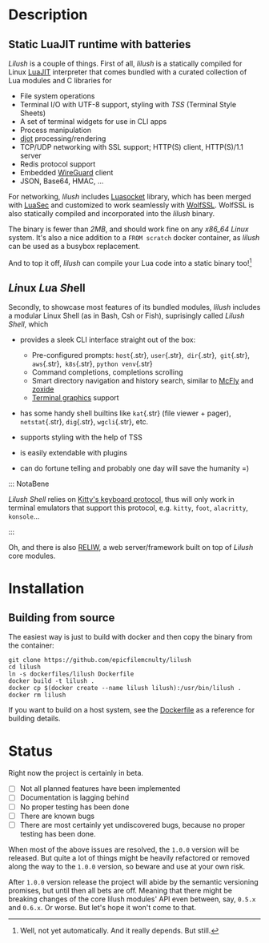 # Description

## Static LuaJIT runtime with batteries

_Lilush_ is a couple of things. First of all, _lilush_ is a statically
compiled for Linux [LuaJIT](https://luajit.org/) interpreter that comes bundled with a 
curated collection of Lua modules and C libraries for

* File system operations
* Terminal I/O with UTF-8 support, styling with *TSS* (Terminal Style Sheets)
* A set of terminal widgets for use in CLI apps
* Process manipulation
* [djot](https://djot.net/) processing/rendering
* TCP/UDP networking with SSL support; HTTP(S) client, HTTP(S)/1.1 server
* Redis protocol support
* Embedded [WireGuard](https://www.wireguard.com/embedding/) client
* JSON, Base64, HMAC, ...

For networking, _lilush_ includes [Luasocket](https://github.com/lunarmodules/luasocket) library,
which has been merged with [LuaSec](https://github.com/lunarmodules/luasec) and customized 
to work seamlessly with [WolfSSL](https://www.wolfssl.com/).
WolfSSL is also statically compiled and incorporated into the _lilush_ binary.

The binary is fewer than *2MB*, and should work fine on any *x86_64 Linux*
system. It's also a nice addition to a `FROM scratch` docker container, as
_lilush_ can be used as a busybox replacement.

And to top it off, _lilush_ can compile your Lua code into a static binary too![^1]

## *Li*nux *Lu*a *Sh*ell

Secondly, to showcase most features of its bundled modules, 
_lilush_ includes a modular Linux Shell (as in Bash, Csh or Fish), 
suprisingly called _Lilush Shell_, which

* provides a sleek CLI interface straight out of the box:

    * Pre-configured prompts: `host`{.str}, `user`{.str},` dir`{.str},` git`{.str},` aws`{.str},` k8s`{.str}, `python venv`{.str}
    * Command completions, completions scrolling
    * Smart directory navigation and history search, similar to [McFly](https://github.com/cantino/mcfly) and [zoxide](https://github.com/ajeetdsouza/zoxide)
    * [Terminal graphics](https://sw.kovidgoyal.net/kitty/graphics-protocol/) support

* has some handy shell builtins like `kat`{.str} (file viewer + pager), `netstat`{.str}, `dig`{.str}, `wgcli`{.str}, etc.
* supports styling with the help of TSS
* is easily extendable with plugins
* can do fortune telling and probably one day will save the humanity =)

::: NotaBene  

  _Lilush Shell_ relies on [Kitty's keyboard protocol](https://sw.kovidgoyal.net/kitty/keyboard-protocol),
  thus will only work in terminal emulators that support this protocol, e.g. `kitty`, `foot`, `alacritty`, `konsole`...  

:::  

Oh, and there is also [RELIW](https://github.com/epicfilemcnulty/lilush/blob/master/RELIW_README.md), a web server/framework built on top of _Lilush_ core modules.

# Installation

## Building from source

The easiest way is just to build with docker and then copy
the binary from the container:

```
git clone https://github.com/epicfilemcnulty/lilush
cd lilush
ln -s dockerfiles/lilush Dockerfile
docker build -t lilush .
docker cp $(docker create --name lilush lilush):/usr/bin/lilush .
docker rm lilush
```
If you want to build on a host system, see the [Dockerfile](https://github.com/epicfilemcnulty/lilush/blob/master/dockerfiles/lilush)
as a reference for building details.

# Status

Right now the project is certainly in beta. 

- [ ] Not all planned features have been implemented
- [ ] Documentation is lagging behind
- [ ] No proper testing has been done
- [ ] There are known bugs
- [ ] There are most certainly yet undiscovered bugs, because no proper testing has been done.

When most of the above issues are resolved, the `1.0.0` version will be released.
But quite a lot of things might be heavily refactored or removed along the way to the `1.0.0` version,
so beware and use at your own risk.

After `1.0.0` version release the project will abide by the semantic versioning promises,
but until then all bets are off. Meaning that there might be breaking changes of the core 
lilush modules' API even between, say, `0.5.x` and `0.6.x`. Or worse.
But let's hope it won't come to that.



[^1]: Well, not yet automatically. And it really depends. But still.
